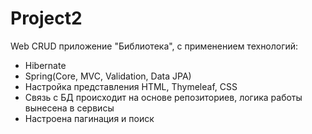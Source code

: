 # Project2

Web CRUD приложение "Библиотека", с применением технологий:
- Hibernate
- Spring(Core, MVC, Validation, Data JPA)
- Настройка представления HTML, Thymeleaf, CSS
- Связь с БД происходит на основе репозиториев, логика работы вынесена в сервисы
- Настроена пагинация и поиск

